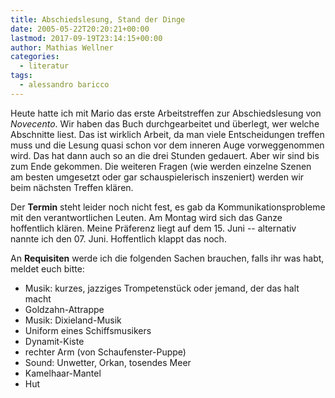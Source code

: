 ```yaml
---
title: Abschiedslesung, Stand der Dinge
date: 2005-05-22T20:20:21+00:00
lastmod: 2017-09-19T23:14:15+00:00
author: Mathias Wellner
categories:
  - literatur
tags:
  - alessandro baricco
---
```

Heute hatte ich mit Mario das erste Arbeitstreffen zur Abschiedslesung von _Novecento_. Wir haben das Buch durchgearbeitet und überlegt, wer welche Abschnitte liest. Das ist wirklich Arbeit, da man viele Entscheidungen treffen muss und die Lesung quasi schon vor dem inneren Auge vorweggenommen wird. Das hat dann auch so an die drei Stunden gedauert. Aber wir sind bis zum Ende gekommen. Die weiteren Fragen (wie werden einzelne Szenen am besten umgesetzt oder gar schauspielerisch inszeniert) werden wir beim nächsten Treffen klären.

Der **Termin** steht leider noch nicht fest, es gab da Kommunikationsprobleme mit den verantwortlichen Leuten. Am Montag wird sich das Ganze hoffentlich klären. Meine Präferenz liegt auf dem 15. Juni -- alternativ nannte ich den 07. Juni. Hoffentlich klappt das noch.

An **Requisiten** werde ich die folgenden Sachen brauchen, falls ihr was habt, meldet euch bitte:

  * Musik: kurzes, jazziges Trompetenstück oder jemand, der das halt macht
  * Goldzahn-Attrappe
  * Musik: Dixieland-Musik
  * Uniform eines Schiffsmusikers
  * Dynamit-Kiste
  * rechter Arm (von Schaufenster-Puppe)
  * Sound: Unwetter, Orkan, tosendes Meer
  * Kamelhaar-Mantel
  * Hut